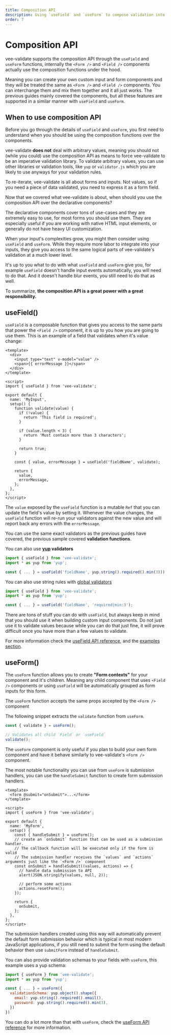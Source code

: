 ```yaml
---
title: Composition API
description: Using `useField` and `useForm` to compose validation into your inputs
order: 7
---
```


# Composition API

vee-validate supports the composition API through the `useField` and `useForm` functions, internally the `<Form />` and `<Field />` components actually use the composition functions under the hood.

Meaning you can create your own custom input and form components and they will be treated the same as `<Form />` and `<Field />` components. You can interchange them and mix them together and it all just works. The previous guides mainly covered the components, but all these features are supported in a similar manner with `useField` and `useForm`.

## When to use composition API

Before you go through the details of `useField` and `useForm`, you first need to understand when you should be using the composition functions over the components.

vee-validate **does not** deal with arbitrary values, meaning you should not (while you could) use the composition API as means to force vee-validate to be an imperative validation library. To validate arbitrary values, you can use other libraries or validation tools, like `yup` or `validator.js` which you are likely to use anyways for your validation rules.

To re-iterate, vee-validate is all about forms and inputs. Not values, so if you need a piece of data validated, you need to express it as a form field.

Now that we covered what vee-validate is about, when should you use the composition API over the declarative components?

The declarative components cover tons of use-cases and they are extremely easy to use, for most forms you should use them. They are especially useful if you are working with native HTML input elements, or generally do not have heavy UI customization.

When your input's complexities grow, you might then consider using `useField` and `useForm`. While they require more labor to integrate into your inputs, they give you access to the same logical parts of vee-validate's validation at a much lower level.

It's up to you what to do with what `useField` and `useForm` give you, for example `useField` doesn't handle input events automatically, you will need to do that. And it doesn't handle blur events, you still need to do that as well.

To summarize, **the composition API is a great power with a great responsibility.**

## useField()

`useField` is a composable function that gives you access to the same parts that power the `<Field />` component, it is up to you how you are going to use them. This is an example of a field that validates when it's value change:

```vue
<template>
  <div>
    <input type="text" v-model="value" />
    <span>{{ errorMessage }}</span>
  </div>
</template>

<script>
import { useField } from 'vee-validate';

export default {
  name: 'MyInput',
  setup() {
    function validate(value) {
      if (!value) {
        return 'This field is required';
      }

      if (value.length < 3) {
        return 'Must contain more than 3 characters';
      }

      return true;
    }

    const { value, errorMessage } = useField('fieldName', validate);

    return {
      value,
      errorMessage,
    };
  },
};
</script>
```

The `value` exposed by the `useField` function is a mutable `Ref` that you can update the field's value by setting it. Whenever the value changes, the `useField` function will re-run your validators against the new value and will report back any errors with the `errorMessage`.

You can use the same exact validators as the previous guides have covered, the previous sample covered **validation functions**.

You can also use **[yup](https://github.com/jquense/yup) validators**

```js
import { useField } from 'vee-validate';
import * as yup from 'yup';

const { ... } = useField('fieldName', yup.string().required().min(3)));
```

You can also use string rules with [global validators](/guide/global-validators)

```js
import { useField } from 'vee-validate';
import * as yup from 'yup';

const { ... } = useField('fieldName', 'required|min:3');
```

There are tons of stuff you can do with `useField`, but always keep in mind that you should use it when building custom input components. Do not just use it to validate values because while you can do that just fine, it will prove difficult once you have more than a few values to validate.

For more information check the [useField API reference](/api/use-field), and the [examples section](/examples/custom-inputs).

## useForm()

The `useForm` function allows you to create **"Form contexts"** for your component and it's children. Meaning any child component that uses `<Field />` components or using `useField` will be automatically grouped as form inputs for this form.

The `useForm` function accepts the same props accepted by the `<Form />` component

The following snippet extracts the `validate` function from `useForm`.

```js
const { validate } = useForm();

// Validates all child `Field` or `useField`
validate();
```

The `useForm` component is only useful if you plan to build your own form component and have it behave similarly to vee-validate's `<Form />` component.

The most notable functionality you can use from `useForm` is submission handlers, you can use the `handleSubmit` function to create form submission handlers.

```vue
<template>
  <form @submit="onSubmit">...</form>
</template>

<script>
import { useForm } from 'vee-validate';

export default {
  name: 'MyForm',
  setup() {
    const { handleSubmit } = useForm();
    // create an `onSubmit` function that can be used as a submission handler.
    // The callback function will be executed only if the form is valid
    // The submission handler receives the `values` and `actions` arguments just like the `<Form />` component
    const onSubmit = handleSubmit((values, actions) => {
      // handle data submission to API
      alert(JSON.stringify(values, null, 2));

      // perform some actions
      actions.resetForm();
    });

    return {
      onSubmit,
    };
  },
};
</script>
```

The submission handlers created using this way will automatically prevent the default form submission behavior which is typical in most modern JavaScript applications, if you still need to submit the form using the default behavior then use `submitForm` instead of `handleSubmit`.

You can also provide validation schemas to your fields with `useForm`, this example uses a yup schema:

```js
import { useForm } from 'vee-validate';
import * as yup from 'yup';

const { ... } = useForm({
  validationSchema: yup.object().shape({
    email: yup.string().required().email(),
    password: yup.string().required().min(3),
  })
})
```

You can do a lot more than that with `useForm`, check the [useForm API reference](/api/use-form) for more information.
